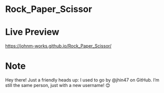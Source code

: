 # Rock_Paper_Scissor

# Live Preview

https://johnm-works.github.io/Rock_Paper_Scissor/

# Note

Hey there! Just a friendly heads up: I used to go by @jhin47 on GitHub. I’m still the same person, just with a new username! 😊
